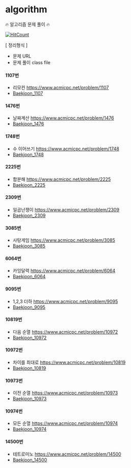 # algorithm
:fire: 알고리즘 문제 풀이 :fire:

[![HitCount](http://hits.dwyl.io/sksggg123/algorithm.svg)](http://hits.dwyl.io/sksggg123/algorithm)

[ 정리형식 ]
- 문제 URL
- 문제 풀이 class file

#### 1107번  
- 리모컨 https://www.acmicpc.net/problem/1107
- [Baekjoon_1107](https://github.com/sksggg123/algorithm/blob/master/src/main/java/algorithm/Baekjoon_1107.java)

#### 1476번  
- 날짜계산 https://www.acmicpc.net/problem/1476
- [Baekjoon_1476](https://github.com/sksggg123/algorithm/blob/master/src/main/java/algorithm/Baekjoon_1476.java)

#### 1748번  
- 수 이어쓰기 https://www.acmicpc.net/problem/1748
- [Baekjoon_1748](https://github.com/sksggg123/algorithm/blob/master/src/main/java/algorithm/Baekjoon_1748.java)

#### 2225번  
- 합분해 https://www.acmicpc.net/problem/2225
- [Baekjoon_2225](https://github.com/sksggg123/algorithm/blob/master/src/main/java/algorithm/Baekjoon_2225.java)

#### 2309번  
- 일곱난쟁이 https://www.acmicpc.net/problem/2309
- [Baekjoon_2309](https://github.com/sksggg123/algorithm/blob/master/src/main/java/algorithm/Baekjoon_2309.java)

#### 3085번  
- 사탕게임 https://www.acmicpc.net/problem/3085
- [Baekjoon_3085](https://github.com/sksggg123/algorithm/blob/master/src/main/java/algorithm/Baekjoon_3085.java)

#### 6064번  
- 카잉달력 https://www.acmicpc.net/problem/6064
- [Baekjoon_6064](https://github.com/sksggg123/algorithm/blob/master/src/main/java/algorithm/Baekjoon_6064.java)

#### 9095번  
- 1,2,3 더하 https://www.acmicpc.net/problem/9095
- [Baekjoon_9095](https://github.com/sksggg123/algorithm/blob/master/src/main/java/algorithm/Baekjoon_9095.java)

#### 10819번
- 다음 순열 https://www.acmicpc.net/problem/10972
- [Baekjoon_10972](https://github.com/sksggg123/algorithm/blob/master/src/main/java/algorithm/Baekjoon_10972.java)

#### 10972번
- 차이를 최대로 https://www.acmicpc.net/problem/10819
- [Baekjoon_10819](https://github.com/sksggg123/algorithm/blob/master/src/main/java/algorithm/Baekjoon_10819.java)

#### 10973번
- 이전 순열 https://www.acmicpc.net/problem/10973
- [Baekjoon_10973](https://github.com/sksggg123/algorithm/blob/master/src/main/java/algorithm/Baekjoon_10973.java)

#### 10974번
- 모든 순열 https://www.acmicpc.net/problem/10974
- [Baekjoon_10974](https://github.com/sksggg123/algorithm/blob/master/src/main/java/algorithm/Baekjoon_10974.java)

#### 14500번  
- 테트로미노 https://www.acmicpc.net/problem/14500
- [Baekjoon_14500](https://github.com/sksggg123/algorithm/blob/master/src/main/java/algorithm/Baekjoon_14500.java)


